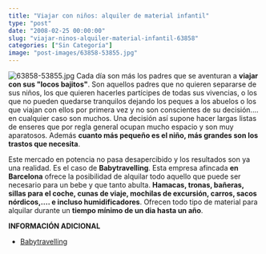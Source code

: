 ```yaml
---
title: "Viajar con niños: alquiler de material infantil"
type: "post"
date: "2008-02-25 00:00:00"
slug: "viajar-ninos-alquiler-material-infantil-63858"
categories: ["Sin Categoría"]
image: "post-images/63858-53855.jpg"
---
```


![63858-53855.jpg](post-images/63858-53855.jpg "63858-53855.jpg") Cada día son más los padres que se aventuran a **viajar con sus "locos bajitos"**. Son aquellos padres que no quieren separarse de sus niños, los que quieren hacerles partícipes de todas sus vivencias, o los que no pueden quedarse tranquilos dejando los peques a los abuelos o los que viajan con ellos por primera vez y no son conscientes de su decisión.... en cualquier caso son muchos. Una decisión así supone hacer largas listas de enseres que por regla general ocupan mucho espacio y son muy aparatosos. Además **cuanto más pequeño es el niño, más grandes son los trastos que necesita**.

Este mercado en potencia no pasa desapercibido y los resultados son ya una realidad. Es el caso de **Babytravelling**. Esta empresa afincada **en Barcelona** ofrece la posibilidad de alquilar todo aquello que puede ser necesario para un bebe y que tanto abulta. **Hamacas, tronas, bañeras, sillas para el coche, cunas de viaje, mochilas de excursión, carros, sacos nórdicos,.... e incluso humidificadores**. Ofrecen todo tipo de material para alquilar durante un **tiempo mínimo de un dia hasta un año**.

**INFORMACIÓN ADICIONAL**

- [Babytravelling](http://babytravelling.com/quisom.html)